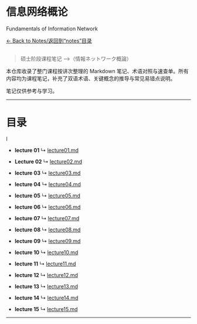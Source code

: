 # 信息网络概论
Fundamentals of Information Network


[← Back to Notes/返回到“notes”目录](../)  

<h2></h2>

> 硕士阶段课程笔记 -->（情報ネットワーク概論）

本仓库收录了整门课程按讲次整理的 Markdown 笔记、术语对照与速查单。所有内容均为课程笔记，补充了双语术语、关键概念的推导与常见易错点说明。

笔记仅供参考与学习。

---

# 目录
l
- **lecture 01**
  ↳ [lecture01.md](./lecture01.md)

- **Lecture 02** 
  ↳ [lecture02.md](./lecture02.md)

- **lecture 03** 
  ↳ [lecture03.md](./lecture03.md)

- **lecture 04** 
  ↳ [lecture04.md](./lecture04.md)

- **lecture 05**
  ↳ [lecture05.md](./lecture05.md)

- **lecture 06**
  ↳ [lecture06.md](./lecture06.md)

- **lecture 07** 
  ↳ [lecture07.md](./lecture07.md)

- **lecture 08** 
  ↳ [lecture08.md](./lecture08.md)

- **lecture 09** 
  ↳ [lecture09.md](./lecture09.md)

- **lecture 10** 
  ↳ [lecture10.md](./lecture10.md)

- **lecture 11** 
  ↳ [lecture11.md](./lecture11.md)

- **lecture 12** 
  ↳ [lecture12.md](./lecture12.md)

- **lecture 13** 
  ↳ [lecture13.md](./lecture13.md)
  
- **lecture 14** 
  ↳ [lecture14.md](./lecture14.md)
  
- **lecture 15** 
  ↳ [lecture15.md](./lecture15.md)
  
---
